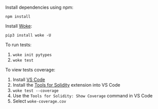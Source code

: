 Install dependencies using npm:
```shell
npm install
```

Install [Woke](https://ackeeblockchain.com/woke/docs):
```shell
pip3 install woke -U
```

To run tests:
1. `woke init pytypes`
2. `woke test`

To view tests coverage:
1. Install [VS Code](https://code.visualstudio.com/)
2. Install the [Tools for Solidity](https://marketplace.visualstudio.com/items?itemName=AckeeBlockchain.tools-for-solidity) extension into VS Code
3. `woke test --coverage`
4. Use the `Tools for Solidity: Show Coverage` command in VS Code
5. Select `woke-coverage.cov`